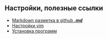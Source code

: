 Настройки, полезные ссылки
---
- [Markdown разметка в github **_.md_**](https://github.com/sandino/Markdown-Cheatsheet)
- [Настройки vim](./GLBAL/vim/vim.md)
- [Установка программ](./GLBAL/install/program.md)

